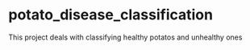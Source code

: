 # potato_disease_classification
This project deals with classifying healthy potatos and unhealthy ones
